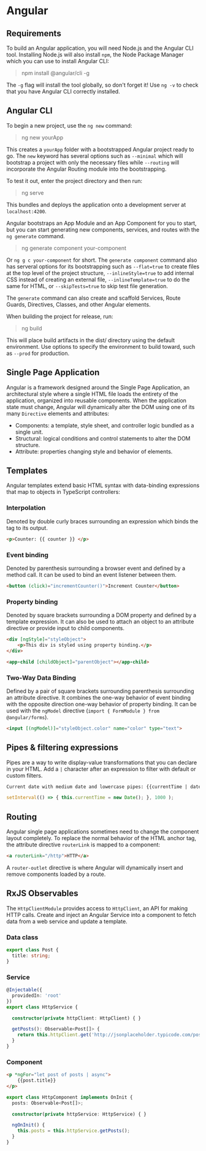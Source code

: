 # Angular
## Requirements
To build an Angular application, you will need Node.js and the Angular CLI tool. Installing Node.js will also install `npm`, the Node Package Manager which you can use to install Angular CLI:
>npm install @angular/cli -g

The `-g` flag will install the tool globally, so don't forget it! Use `ng -v` to check that you have Angular CLI correctly installed.

## Angular CLI
To begin a new project, use the `ng new` command:
>ng new yourApp

This creates a `yourApp` folder with a bootstrapped Angular project ready to go. The `new` keyword has several options such as `--minimal` which will bootstrap a project with only the necessary files while `--routing` will incorporate the Angular Routing module into the bootstrapping.

To test it out, enter the project directory and then run:
>ng serve

This bundles and deploys the application onto a development server at `localhost:4200`.

Angular bootstraps an App Module and an App Component for you to start, but you can start generating new components, services, and routes with the `ng generate` command.
>ng generate component your-component

Or `ng g c your-component` for short. The `generate component` command also has serveral options for its bootstrapping such as `--flat=true` to create files at the top level of the project structure,  `--inlineStyle=true` to add internal CSS instead of creating an external file, `--inlineTemplate=true` to do the same for HTML, or `--skipTests=true` to skip test file generation.

The `generate` command can also create and scaffold Services, Route Guards, Directives, Classes, and other Angular elements.

When building the project for release, run:
>ng build 

This will place build artifacts in the dist/ directory using the default environment. Use options to specify the environment to build toward, such as `--prod` for production.

## Single Page Application
Angular is a framework designed around the Single Page Application, an architectural style where a single HTML file loads the entirety of the application, organized into reusable components. When the application state must change, Angular will dynamically alter the DOM using one of its many `Directive` elements and attributes:
- Components: a template, style sheet, and controller logic bundled as a single unit.
- Structural: logical conditions and control statements to alter the DOM structure.
- Attribute: properties changing style and behavior of elements.

## Templates
Angular templates extend basic HTML syntax with data-binding expressions that map to objects in TypeScript controllers:

### Interpolation
Denoted by double curly braces surrounding an expression which binds the tag to its output.
```html
<p>Counter: {{ counter }} </p>
```

### Event binding
Denoted by parenthesis surrounding a browser event and defined by a method call. It can be used to bind an event listener between them.
```html
<button (click)="incrementCounter()">Increment Counter</button>
```
### Property binding
Denoted by square brackets surrounding a DOM property and defined by a template expression. It can also be used to attach an object to an attribute directive or provide input to child components.
```html
<div [ngStyle]="styleObject">
    <p>This div is styled using property binding.</p>
</div>

<app-child [childObject]="parentObject"></app-child>
```

### Two-Way Data Binding
Defined by a pair of square brackets surrounding parenthesis surrounding an attribute directive. It combines the one-way behavior of event binding with the opposite direction one-way behavior of property binding. It can be used with the `ngModel` directive (`import { FormModule } from @angular/forms`).

```html
<input [(ngModel)]="styleObject.color" name="color" type="text">
```

## Pipes & filtering expressions
Pipes are a way to write display-value transformations that you can declare in your HTML. Add a `|` character after an expression to filter with default or custom filters.

```html
Current date with medium date and lowercase pipes: {{currentTime | date:'medium' | lowercase}}
```

```ts
setInterval(() => { this.currentTime = new Date(); }, 1000 );
```

## Routing
Angular single page applications sometimes need to change the component layout completely. To replace the normal behavior of the HTML anchor tag, the attribute directive `routerLink` is mapped to a component:

```html
<a routerLink="/http">HTTP</a>
```

A `router-outlet` directive is where Angular will dynamically insert and remove components loaded by a route.

## RxJS Observables
The `HttpClientModule` provides access to `HttpClient`, an API for making HTTP calls. Create and inject an Angular Service into a component to fetch data from a web service and update a template.
### Data class
```ts
export class Post {
  title: string;
}
```
### Service
```ts
@Injectable({
  providedIn: 'root'
})
export class HttpService {

  constructor(private httpClient: HttpClient) { }

  getPosts(): Observable<Post[]> {
    return this.httpClient.get('http://jsonplaceholder.typicode.com/posts');
  }
}
```

### Component
```html
<p *ngFor="let post of posts | async">
    {{post.title}}
</p>
```

```ts
export class HttpComponent implements OnInit {
  posts: Observable<Post[]>;

  constructor(private httpService: HttpService) { }

  ngOnInit() {
    this.posts = this.httpService.getPosts();
  }
}
```